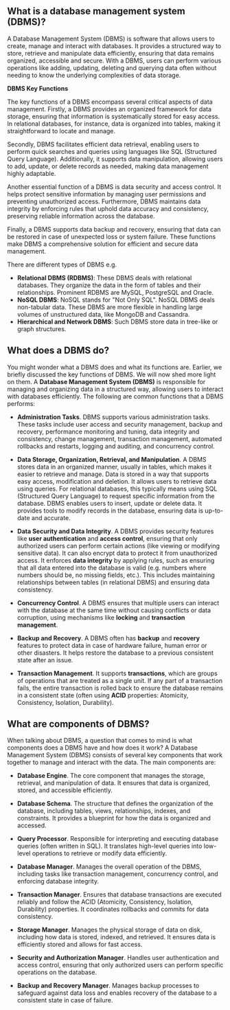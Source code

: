 ## What is a database management system (DBMS)?

A Database Management System (DBMS) is software that allows users to create, manage and interact with databases. It provides a structured way to store, retrieve and manipulate data efficiently, ensuring that data remains organized, accessible and secure. With a DBMS, users can perform various operations like adding, updating, deleting and querying data often without needing to know the underlying complexities of data storage.

**DBMS Key Functions**

The key functions of a DBMS encompass several critical aspects of data management. Firstly, a DBMS provides an organized framework for data storage, ensuring that information is systematically stored for easy access. In relational databases, for instance, data is organized into tables, making it straightforward to locate and manage.

Secondly, DBMS facilitates efficient data retrieval, enabling users to perform quick searches and queries using languages like SQL (Structured Query Language). Additionally, it supports data manipulation, allowing users to add, update, or delete records as needed, making data management highly adaptable.

Another essential function of a DBMS is data security and access control. It helps protect sensitive information by managing user permissions and preventing unauthorized access. Furthermore, DBMS maintains data integrity by enforcing rules that uphold data accuracy and consistency, preserving reliable information across the database.

Finally, a DBMS supports data backup and recovery, ensuring that data can be restored in case of unexpected loss or system failure. These functions make DBMS a comprehensive solution for efficient and secure data management.

There are different types of DBMS e.g.

- **Relational DBMS (RDBMS)**: These DBMS deals with relational databases. They organize the data in the form of tables and their relationships. Prominent RDBMS are MySQL, PostgreSQL and Oracle.
- **NoSQL DBMS**: NoSQL stands for "Not Only SQL". NoSQL DBMS deals non-tabular data. These DBMS are more flexible in handling large volumes of unstructured data, like MongoDB and Cassandra.
- **Hierarchical and Network DBMS**: Such DBMS store data in tree-like or graph structures.

## What does a DBMS do?

You might wonder what a DBMS does and what its functions are. Earlier, we briefly discussed the key functions of DBMS. We will now shed more light on them. A **Database Management System (DBMS)** is responsible for managing and organizing data in a structured way, allowing users to interact with databases efficiently. The following are common functions that a DBMS performs:

- **Administration Tasks**. DBMS supports various administration tasks. These tasks include user access and security management, backup and recovery, performance monitoring and tuning, data integrity and consistency, change management, transaction management, automated rollbacks and restarts, logging and auditing, and concurrency control.

- **Data Storage, Organization, Retrieval, and Manipulation**. A DBMS stores data in an organized manner, usually in tables, which makes it easier to retrieve and manage. Data is stored in a way that supports easy access, modification and deletion. It allows users to retrieve data using queries. For relational databases, this typically means using SQL (Structured Query Language) to request specific information from the database. DBMS enables users to insert, update or delete data. It provides tools to modify records in the database, ensuring data is up-to-date and accurate.

- **Data Security and Data Integrity**. A DBMS provides security features like **user authentication** and **access control**, ensuring that only authorized users can perform certain actions (like viewing or modifying sensitive data). It can also encrypt data to protect it from unauthorized access. It enforces **data integrity** by applying rules, such as ensuring that all data entered into the database is valid (e.g. numbers where numbers should be, no missing fields, etc.). This includes maintaining relationships between tables (in relational DBMS) and ensuring data consistency.

- **Concurrency Control**. A DBMS ensures that multiple users can interact with the database at the same time without causing conflicts or data corruption, using mechanisms like **locking** and **transaction management**.

- **Backup and Recovery**. A DBMS often has **backup** and **recovery** features to protect data in case of hardware failure, human error or other disasters. It helps restore the database to a previous consistent state after an issue.

- **Transaction Management**. It supports **transactions**, which are groups of operations that are treated as a single unit. If any part of a transaction fails, the entire transaction is rolled back to ensure the database remains in a consistent state (often using **ACID** properties: Atomicity, Consistency, Isolation, Durability).

## What are components of DBMS?

When talking about DBMS, a question that comes to mind is what components does a DBMS have and how does it work? A Database Management System (DBMS) consists of several key components that work together to manage and interact with the data. The main components are:

- **Database Engine**. The core component that manages the storage, retrieval, and manipulation of data. It ensures that data is organized, stored, and accessible efficiently.

- **Database Schema**. The structure that defines the organization of the database, including tables, views, relationships, indexes, and constraints. It provides a blueprint for how the data is organized and accessed.

- **Query Processor**. Responsible for interpreting and executing database queries (often written in SQL). It translates high-level queries into low-level operations to retrieve or modify data efficiently.

- **Database Manager**. Manages the overall operation of the DBMS, including tasks like transaction management, concurrency control, and enforcing database integrity.

- **Transaction Manager**. Ensures that database transactions are executed reliably and follow the ACID (Atomicity, Consistency, Isolation, Durability) properties. It coordinates rollbacks and commits for data consistency.

- **Storage Manager**. Manages the physical storage of data on disk, including how data is stored, indexed, and retrieved. It ensures data is efficiently stored and allows for fast access.

- **Security and Authorization Manager**. Handles user authentication and access control, ensuring that only authorized users can perform specific operations on the database.

- **Backup and Recovery Manager**. Manages backup processes to safeguard against data loss and enables recovery of the database to a consistent state in case of failure.













